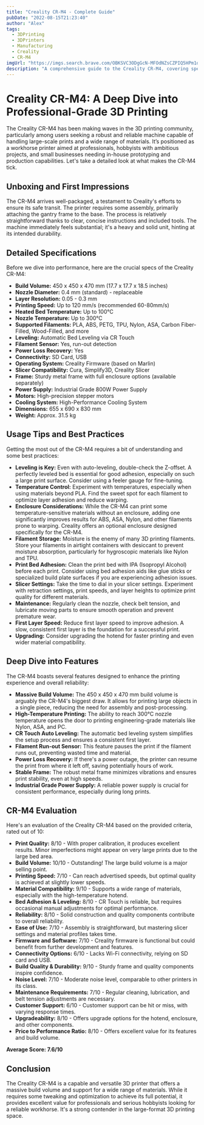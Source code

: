 ```yaml
---
title: "Creality CR-M4 - Complete Guide"
pubDate: "2022-08-15T21:23:40"
author: "Alex"
tags:
  - 3DPrinting
  - 3DPrinters
  - Manufacturing
  - Creality
  - CR-M4
imgUrl: "https://imgs.search.brave.com/OBKSVC3ODgGcN-MFOdNZsCZPIQ5HPm1dy4BIsSH6F_I/rs:fit:860:0:0:0/g:ce/aHR0cHM6Ly8zZHBy/aW50aW5nLmNvbS93/cC1jb250ZW50L3Vw/bG9hZHMvY3JlYWxp/dHktY3ItbTQuanBn"
description: "A comprehensive guide to the Creality CR-M4, covering specifications, usage tips, and comparisons with similar products."
---
```


# Creality CR-M4: A Deep Dive into Professional-Grade 3D Printing

The Creality CR-M4 has been making waves in the 3D printing community, particularly among users seeking a robust and reliable machine capable of handling large-scale prints and a wide range of materials. It’s positioned as a workhorse printer aimed at professionals, hobbyists with ambitious projects, and small businesses needing in-house prototyping and production capabilities. Let's take a detailed look at what makes the CR-M4 tick.

## Unboxing and First Impressions

The CR-M4 arrives well-packaged, a testament to Creality's efforts to ensure its safe transit.  The printer requires some assembly, primarily attaching the gantry frame to the base. The process is relatively straightforward thanks to clear, concise instructions and included tools.  The machine immediately feels substantial; it's a heavy and solid unit, hinting at its intended durability.

## Detailed Specifications

Before we dive into performance, here are the crucial specs of the Creality CR-M4:

*   **Build Volume:** 450 x 450 x 470 mm (17.7 x 17.7 x 18.5 inches)
*   **Nozzle Diameter:** 0.4 mm (standard) - replaceable
*   **Layer Resolution:** 0.05 - 0.3 mm
*   **Printing Speed:** Up to 120 mm/s (recommended 60-80mm/s)
*   **Heated Bed Temperature:** Up to 100°C
*   **Nozzle Temperature:** Up to 300°C
*   **Supported Filaments:** PLA, ABS, PETG, TPU, Nylon, ASA, Carbon Fiber-Filled, Wood-Filled, and more
*   **Leveling:** Automatic Bed Leveling via CR Touch
*   **Filament Sensor:** Yes, run-out detection
*   **Power Loss Recovery:** Yes
*   **Connectivity:** SD Card, USB
*   **Operating System:** Creality Firmware (based on Marlin)
*   **Slicer Compatibility:** Cura, Simplify3D, Creality Slicer
*   **Frame:** Sturdy metal frame with full enclosure options (available separately)
*   **Power Supply:** Industrial Grade 800W Power Supply
*   **Motors:** High-precision stepper motors
*   **Cooling System:** High-Performance Cooling System
*   **Dimensions:**  655 x 690 x 830 mm
*   **Weight:**  Approx. 31.5 kg

## Usage Tips and Best Practices

Getting the most out of the CR-M4 requires a bit of understanding and some best practices:

*   **Leveling is Key:** Even with auto-leveling, double-check the Z-offset. A perfectly leveled bed is essential for good adhesion, especially on such a large print surface. Consider using a feeler gauge for fine-tuning.
*   **Temperature Control:** Experiment with temperatures, especially when using materials beyond PLA. Find the sweet spot for each filament to optimize layer adhesion and reduce warping.
*   **Enclosure Considerations:** While the CR-M4 can print some temperature-sensitive materials without an enclosure, adding one significantly improves results for ABS, ASA, Nylon, and other filaments prone to warping. Creality offers an optional enclosure designed specifically for the CR-M4.
*   **Filament Storage:** Moisture is the enemy of many 3D printing filaments. Store your filaments in airtight containers with desiccant to prevent moisture absorption, particularly for hygroscopic materials like Nylon and TPU.
*   **Print Bed Adhesion:** Clean the print bed with IPA (Isopropyl Alcohol) before each print. Consider using bed adhesion aids like glue sticks or specialized build plate surfaces if you are experiencing adhesion issues.
*   **Slicer Settings:** Take the time to dial in your slicer settings. Experiment with retraction settings, print speeds, and layer heights to optimize print quality for different materials.
*   **Maintenance:** Regularly clean the nozzle, check belt tension, and lubricate moving parts to ensure smooth operation and prevent premature wear.
*   **First Layer Speed:** Reduce first layer speed to improve adhesion. A slow, consistent first layer is the foundation for a successful print.
*   **Upgrading:** Consider upgrading the hotend for faster printing and even wider material compatibility.

## Deep Dive into Features

The CR-M4 boasts several features designed to enhance the printing experience and overall reliability:

*   **Massive Build Volume:**  The 450 x 450 x 470 mm build volume is arguably the CR-M4's biggest draw. It allows for printing large objects in a single piece, reducing the need for assembly and post-processing.
*   **High-Temperature Printing:** The ability to reach 300°C nozzle temperature opens the door to printing engineering-grade materials like Nylon, ASA, and PC.
*   **CR Touch Auto Leveling:**  The automatic bed leveling system simplifies the setup process and ensures a consistent first layer.
*   **Filament Run-out Sensor:**  This feature pauses the print if the filament runs out, preventing wasted time and material.
*   **Power Loss Recovery:**  If there's a power outage, the printer can resume the print from where it left off, saving potentially hours of work.
*   **Stable Frame:** The robust metal frame minimizes vibrations and ensures print stability, even at high speeds.
*   **Industrial Grade Power Supply:** A reliable power supply is crucial for consistent performance, especially during long prints.

## CR-M4 Evaluation

Here's an evaluation of the Creality CR-M4 based on the provided criteria, rated out of 10:

*   **Print Quality:** 8/10 - With proper calibration, it produces excellent results. Minor imperfections might appear on very large prints due to the large bed area.
*   **Build Volume:** 10/10 - Outstanding! The large build volume is a major selling point.
*   **Printing Speed:** 7/10 - Can reach advertised speeds, but optimal quality is achieved at slightly lower speeds.
*   **Material Compatibility:** 9/10 - Supports a wide range of materials, especially with the high-temperature hotend.
*   **Bed Adhesion & Leveling:** 8/10 - CR Touch is reliable, but requires occasional manual adjustments for optimal performance.
*   **Reliability:** 8/10 - Solid construction and quality components contribute to overall reliability.
*   **Ease of Use:** 7/10 -  Assembly is straightforward, but mastering slicer settings and material profiles takes time.
*   **Firmware and Software:** 7/10 - Creality firmware is functional but could benefit from further development and features.
*   **Connectivity Options:** 6/10 - Lacks Wi-Fi connectivity, relying on SD card and USB.
*   **Build Quality & Durability:** 9/10 - Sturdy frame and quality components inspire confidence.
*   **Noise Level:** 7/10 - Moderate noise level, comparable to other printers in its class.
*   **Maintenance Requirements:** 7/10 - Regular cleaning, lubrication, and belt tension adjustments are necessary.
*   **Customer Support:** 6/10 - Customer support can be hit or miss, with varying response times.
*   **Upgradeability:** 8/10 - Offers upgrade options for the hotend, enclosure, and other components.
*   **Price to Performance Ratio:** 8/10 - Offers excellent value for its features and build volume.

**Average Score: 7.6/10**

## Conclusion

The Creality CR-M4 is a capable and versatile 3D printer that offers a massive build volume and support for a wide range of materials. While it requires some tweaking and optimization to achieve its full potential, it provides excellent value for professionals and serious hobbyists looking for a reliable workhorse. It's a strong contender in the large-format 3D printing space.
```
